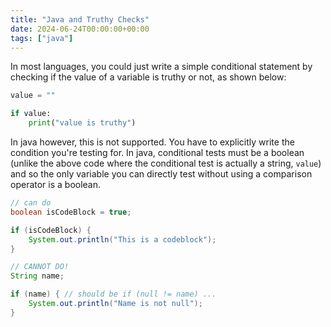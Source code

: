 ```yaml
---
title: "Java and Truthy Checks"
date: 2024-06-24T00:00:00+00:00
tags: ["java"]
---
```


In most languages, you could just write a simple conditional statement by checking if the value of a variable is truthy or not, as shown below:
```python
value = ""

if value:
	print("value is truthy")
```
In java however, this is not supported. You have to explicitly write the condition you're testing for. In java, conditional tests must be a boolean (unlike the above code where the conditional test is actually a string, `value`) and so the only variable you can directly test without using a comparison operator is a boolean. 
```java
// can do
boolean isCodeBlock = true;

if (isCodeBlock) {
	System.out.println("This is a codeblock");
}

// CANNOT DO!
String name;

if (name) { // should be if (null != name) ...
	System.out.println("Name is not null");
}
```